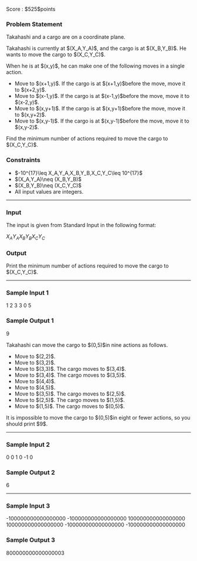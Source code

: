 
<div>

<span>

<span>

<p>
Score : $525$points
</p>

<div>

<section>

### **Problem Statement**

<p>
Takahashi and a cargo are on a coordinate plane.
</p>

<p>
Takahashi is currently at $(X_A,Y_A)$, and the cargo is at $(X_B,Y_B)$.
He wants to move the cargo to $(X_C,Y_C)$.
</p>

<p>
When he is at $(x,y)$, he can make one of the following moves in a single action.
</p>

<ul>

<li>
Move to $(x+1,y)$. If the cargo is at $(x+1,y)$before the move, move it to $(x+2,y)$.
</li>

<li>
Move to $(x-1,y)$. If the cargo is at $(x-1,y)$before the move, move it to $(x-2,y)$.
</li>

<li>
Move to $(x,y+1)$. If the cargo is at $(x,y+1)$before the move, move it to $(x,y+2)$.
</li>

<li>
Move to $(x,y-1)$. If the cargo is at $(x,y-1)$before the move, move it to $(x,y-2)$.
</li>

</ul>

<p>
Find the minimum number of actions required to move the cargo to $(X_C,Y_C)$.
</p>

</section>

</div>

<div>

<section>

### **Constraints**

<ul>

<li>
$-10^{17}\leq X_A,Y_A,X_B,Y_B,X_C,Y_C\leq 10^{17}$
</li>

<li>
$(X_A,Y_A)\neq (X_B,Y_B)$
</li>

<li>
$(X_B,Y_B)\neq (X_C,Y_C)$
</li>

<li>
All input values are integers.
</li>

</ul>

</section>

</div>

---

<div>

<div>

<section>

### **Input**

<p>
The input is given from Standard Input in the following format:
</p>

<div>

$X_A$$Y_A$$X_B$$Y_B$$X_C$$Y_C$
</div>

</section>

</div>

<div>

<section>

### **Output**

<p>
Print the minimum number of actions required to move the cargo to $(X_C,Y_C)$.
</p>

</section>

</div>

</div>

---

<div>

<section>

### **Sample Input 1**

<div>

1 2 3 3 0 5

</div>

</section>

</div>

<div>

<section>

### **Sample Output 1**

<div>

9

</div>

<p>
Takahashi can move the cargo to $(0,5)$in nine actions as follows.
</p>

<ul>

<li>
Move to $(2,2)$.
</li>

<li>
Move to $(3,2)$.
</li>

<li>
Move to $(3,3)$. The cargo moves to $(3,4)$.
</li>

<li>
Move to $(3,4)$. The cargo moves to $(3,5)$.
</li>

<li>
Move to $(4,4)$.
</li>

<li>
Move to $(4,5)$.
</li>

<li>
Move to $(3,5)$. The cargo moves to $(2,5)$.
</li>

<li>
Move to $(2,5)$. The cargo moves to $(1,5)$.
</li>

<li>
Move to $(1,5)$. The cargo moves to $(0,5)$.
</li>

</ul>

<p>
It is impossible to move the cargo to $(0,5)$in eight or fewer actions, so you should print $9$.
</p>

</section>

</div>

---

<div>

<section>

### **Sample Input 2**

<div>

0 0 1 0 -1 0

</div>

</section>

</div>

<div>

<section>

### **Sample Output 2**

<div>

6

</div>

</section>

</div>

---

<div>

<section>

### **Sample Input 3**

<div>

-100000000000000000 -100000000000000000 100000000000000000 100000000000000000 -100000000000000000 -100000000000000000

</div>

</section>

</div>

<div>

<section>

### **Sample Output 3**

<div>

800000000000000003

</div>

</section>

</div>

</span>

</span>

</div>
